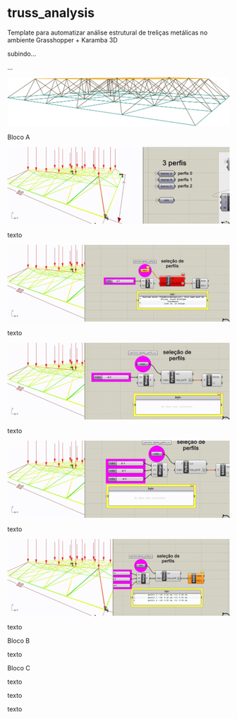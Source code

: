 # truss_analysis
Template para automatizar análise estrutural de treliças metálicas no ambiente Grasshopper + Karamba 3D


subindo...


...



![](images/truss_diagram.jpg)

Bloco A

![](images/1_apres.gif)

texto

![](images/2_buscando_perfis.gif)

texto

![](images/3_index_perfis.gif)

texto

![](images/4_recebendo_perfis.gif)

texto

![](images/5_saida_perfis.gif)

texto

[](images/6_perfis_karamba.gif)

Bloco B

[](images/7_perfis_caminho.gif)

texto

[](images/8_res_max.gif)

Bloco C

[](images/9_solic_karamba.gif)

texto

[](images/10_num_barras.gif)

texto

[](images/11_analise_final.gif)

texto
